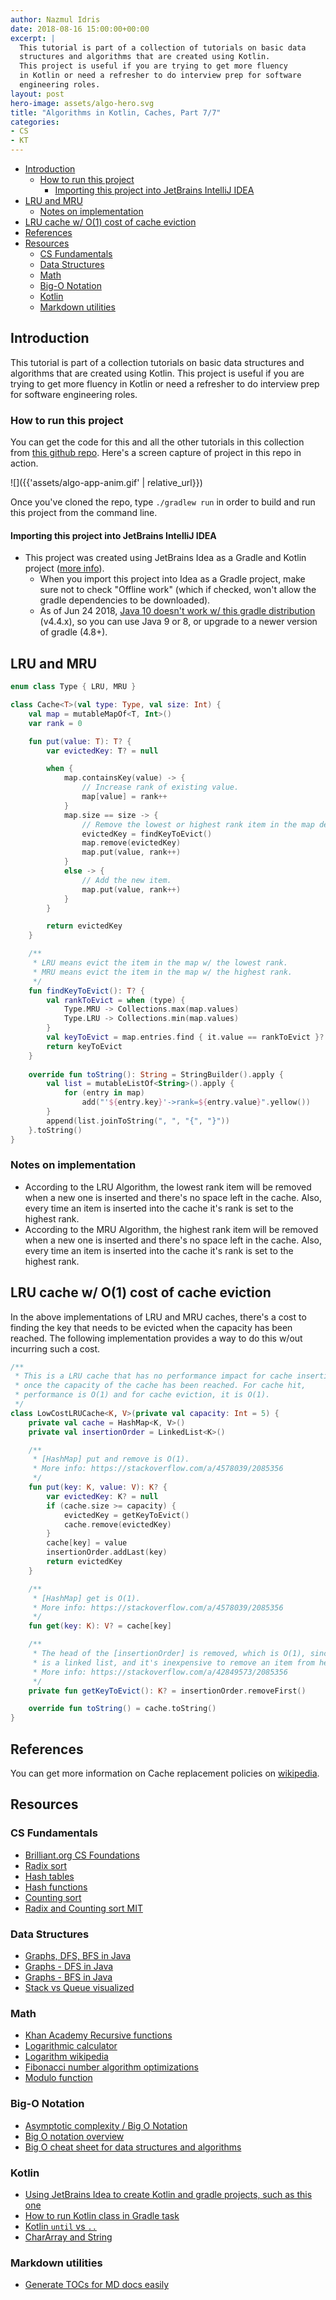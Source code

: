 ```yaml
---
author: Nazmul Idris
date: 2018-08-16 15:00:00+00:00
excerpt: |
  This tutorial is part of a collection of tutorials on basic data
  structures and algorithms that are created using Kotlin.
  This project is useful if you are trying to get more fluency
  in Kotlin or need a refresher to do interview prep for software
  engineering roles.
layout: post
hero-image: assets/algo-hero.svg
title: "Algorithms in Kotlin, Caches, Part 7/7"
categories:
- CS
- KT
---
```


<!-- START doctoc generated TOC please keep comment here to allow auto update -->
<!-- DON'T EDIT THIS SECTION, INSTEAD RE-RUN doctoc TO UPDATE -->


- [Introduction](#introduction)
  - [How to run this project](#how-to-run-this-project)
    - [Importing this project into JetBrains IntelliJ IDEA](#importing-this-project-into-jetbrains-intellij-idea)
- [LRU and MRU](#lru-and-mru)
  - [Notes on implementation](#notes-on-implementation)
- [LRU cache w/ O(1) cost of cache eviction](#lru-cache-w-o1-cost-of-cache-eviction)
- [References](#references)
- [Resources](#resources)
  - [CS Fundamentals](#cs-fundamentals)
  - [Data Structures](#data-structures)
  - [Math](#math)
  - [Big-O Notation](#big-o-notation)
  - [Kotlin](#kotlin)
  - [Markdown utilities](#markdown-utilities)

<!-- END doctoc generated TOC please keep comment here to allow auto update -->

## Introduction

This tutorial is part of a collection tutorials on basic data
structures and algorithms that are created using Kotlin. This
project is useful if you are trying to get more fluency in
Kotlin or need a refresher to do interview prep for software
engineering roles.

### How to run this project

You can get the code for this and all the other tutorials in
this collection from [this github repo](
https://github.com/nazmulidris/algo). Here's a screen capture of
project in this repo in action.

![]({{'assets/algo-app-anim.gif' | relative_url}})

Once you've cloned the repo, type `./gradlew run` in order to build
and run this project from the command line.

#### Importing this project into JetBrains IntelliJ IDEA

- This project was created using JetBrains Idea as a Gradle and Kotlin project
([more info](https://www.jetbrains.com/help/idea/getting-started-with-gradle.html)).
    - When you import this project into Idea as a Gradle project, 
    make sure not to check "Offline work" (which if checked, won't
    allow the gradle dependencies to be downloaded).
    - As of Jun 24 2018, [Java 10 doesn't work w/ this gradle distribution](
    https://github.com/gradle/gradle/issues/4503) (v4.4.x), so you can use Java 9 or 8,
    or upgrade to a newer version of gradle (4.8+).

## LRU and MRU
```kotlin
enum class Type { LRU, MRU }

class Cache<T>(val type: Type, val size: Int) {
    val map = mutableMapOf<T, Int>()
    var rank = 0

    fun put(value: T): T? {
        var evictedKey: T? = null

        when {
            map.containsKey(value) -> {
                // Increase rank of existing value.
                map[value] = rank++
            }
            map.size == size -> {
                // Remove the lowest or highest rank item in the map depending on Type.
                evictedKey = findKeyToEvict()
                map.remove(evictedKey)
                map.put(value, rank++)
            }
            else -> {
                // Add the new item.
                map.put(value, rank++)
            }
        }

        return evictedKey
    }

    /**
     * LRU means evict the item in the map w/ the lowest rank.
     * MRU means evict the item in the map w/ the highest rank.
     */
    fun findKeyToEvict(): T? {
        val rankToEvict = when (type) {
            Type.MRU -> Collections.max(map.values)
            Type.LRU -> Collections.min(map.values)
        }
        val keyToEvict = map.entries.find { it.value == rankToEvict }?.key
        return keyToEvict
    }
    
    override fun toString(): String = StringBuilder().apply {
        val list = mutableListOf<String>().apply {
            for (entry in map) 
                add("'${entry.key}'->rank=${entry.value}".yellow())
        }
        append(list.joinToString(", ", "{", "}"))
    }.toString()
}
```

### Notes on implementation
- According to the LRU Algorithm, the lowest rank item will be removed when a new one is inserted
  and there's no space left in the cache. Also, every time an item is inserted into the cache
  it's rank is set to the highest rank.
- According to the MRU Algorithm, the highest rank item will be removed when a new one is inserted
  and there's no space left in the cache. Also, every time an item is inserted into the cache
  it's rank is set to the highest rank.

## LRU cache w/ O(1) cost of cache eviction

In the above implementations of LRU and MRU caches, there's a cost to finding
the key that needs to be evicted when the capacity has been reached. The 
following implementation provides a way to do this w/out incurring such a cost.

```kotlin
/**
 * This is a LRU cache that has no performance impact for cache insertions
 * once the capacity of the cache has been reached. For cache hit,
 * performance is O(1) and for cache eviction, it is O(1).
 */
class LowCostLRUCache<K, V>(private val capacity: Int = 5) {
    private val cache = HashMap<K, V>()
    private val insertionOrder = LinkedList<K>()

    /**
     * [HashMap] put and remove is O(1).
     * More info: https://stackoverflow.com/a/4578039/2085356
     */
    fun put(key: K, value: V): K? {
        var evictedKey: K? = null
        if (cache.size >= capacity) {
            evictedKey = getKeyToEvict()
            cache.remove(evictedKey)
        }
        cache[key] = value
        insertionOrder.addLast(key)
        return evictedKey
    }

    /**
     * [HashMap] get is O(1).
     * More info: https://stackoverflow.com/a/4578039/2085356
     */
    fun get(key: K): V? = cache[key]

    /**
     * The head of the [insertionOrder] is removed, which is O(1), since this
     * is a linked list, and it's inexpensive to remove an item from head.
     * More info: https://stackoverflow.com/a/42849573/2085356
     */
    private fun getKeyToEvict(): K? = insertionOrder.removeFirst()

    override fun toString() = cache.toString()
}
```

## References
You can get more information on Cache replacement policies on
[wikipedia](https://en.wikipedia.org/wiki/Cache_replacement_policies).

## Resources

### CS Fundamentals
- [Brilliant.org CS Foundations](https://brilliant.org/courses/#computer-science-foundational)
- [Radix sort](https://brilliant.org/wiki/radix-sort/)
- [Hash tables](https://brilliant.org/wiki/hash-tables/)
- [Hash functions](https://algs4.cs.princeton.edu/34hash/)
- [Counting sort](https://brilliant.org/wiki/counting-sort/)
- [Radix and Counting sort MIT](https://courses.csail.mit.edu/6.006/spring11/rec/rec11.pdf)

### Data Structures
- [Graphs, DFS, BFS in Java](https://www.geeksforgeeks.org/graph-and-its-representations/)
- [Graphs - DFS in Java](https://www.geeksforgeeks.org/iterative-depth-first-traversal/)
- [Graphs - BFS in Java](https://www.geeksforgeeks.org/breadth-first-search-or-bfs-for-a-graph/)
- [Stack vs Queue visualized](https://stackoverflow.com/a/35031174/2085356)

### Math
- [Khan Academy Recursive functions](https://www.khanacademy.org/computing/computer-science/algorithms/recursive-algorithms/a/the-factorial-function)
- [Logarithmic calculator](https://www.rapidtables.com/calc/math/Log_Calculator.html)
- [Logarithm wikipedia](https://en.wikipedia.org/wiki/Logarithm)
- [Fibonacci number algorithm optimizations](https://www.geeksforgeeks.org/program-for-nth-fibonacci-number/)
- [Modulo function](https://en.wikipedia.org/wiki/Modulo_operation)

### Big-O Notation
- [Asymptotic complexity / Big O Notation](https://brilliant.org/wiki/big-o-notation/)
- [Big O notation overview](https://rob-bell.net/2009/06/a-beginners-guide-to-big-o-notation/)
- [Big O cheat sheet for data structures and algorithms](http://bigocheatsheet.com/)

### Kotlin
- [Using JetBrains Idea to create Kotlin and gradle projects, such as this one](https://www.jetbrains.com/help/idea/getting-started-with-gradle.html)
- [How to run Kotlin class in Gradle task](https://stackoverflow.com/questions/39576170/proper-way-to-run-kotlin-application-from-gradle-task)
- [Kotlin `until` vs `..`](https://kotlinlang.org/docs/reference/ranges.html)
- [CharArray and String](https://stackoverflow.com/questions/44772937/how-can-i-convert-chararray-arraychar-to-a-string)

### Markdown utilities
- [Generate TOCs for MD docs easily](https://github.com/thlorenz/doctoc/blob/master/README.md)
